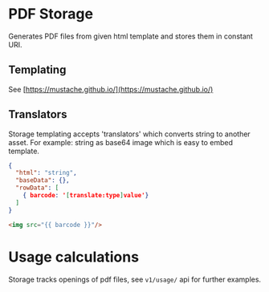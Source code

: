 ﻿# PDF Storage
Generates PDF files from given html template and stores them in constant URI.

## Templating
See [https://mustache.github.io/](https://mustache.github.io/)

## Translators
Storage templating accepts 'translators' which converts string to another asset. For example: string as base64 image which is easy to embed template.

```json
{
  "html": "string",
  "baseData": {},
  "rowData": [
    { barcode: '[translate:type]value'}
  ]
}
```

```html
<img src="{{ barcode }}"/>
```

# Usage calculations
Storage tracks openings of pdf files, see `v1/usage/` api for further examples.